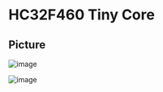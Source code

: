 # HC32F460 Tiny Core


## Picture
![image](https://github.com/Egahp/HC32F460_TinyCore/blob/master/Picture/TopView.png)

![image](https://github.com/Egahp/HC32F460_TinyCore/blob/master/Picture/BottomView.png)